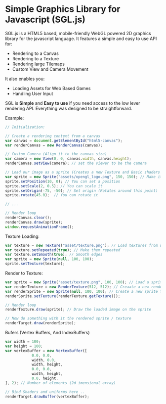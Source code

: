 # Simple Graphics Library for Javascript (SGL.js)

SGL.js is a HTML5 based, mobile-friendly WebGL powered 2D graphics library for the javascript language. It features a simple and easy to use API for:
  - Rendering to a Canvas
  - Rendering to a Texture
  - Rendering large Tilemaps
  - Custom View and Camera Movement

It also enables you:
  - Loading Assets for Web Based Games
  - Handling User Input

SGL is **Simple** and **Easy to use** if you need access to the low lever rendering API. Everything was designed to be straightforward.

Example:
```javascript
// Initialization:

// Create a rendering context from a canvas
var canvas = document.getElementById("html5-canvas");
var renderCanvas = new RenderCanvas(canvas);

// Custom Camera (Align it to the canvas size)
var camera = new View(0, 0, canvas.width, canvas.height);
renderCanvas.setView(camera); // set the viewer to be the camera

// Load our image as a sprite (Creates a new Texture and Basic shaders in the background)
var sprite = new Sprite("assets/opengl_logo.png", 150, 150); // Make it 150x150px large
sprite.setPosition(10, 0); // You can set a position
sprite.setScale(2, 0.5); // You can scale it
sprite.setOrigin(-75, -50); // Set origin (Rotates around this point)
sprite.rotate(45.0);  // You can rotate it

// ...

// Render loop
renderCanvas.clear();
renderCanvas.draw(sprite);
window.requestAnimationFrame();
```

			
Texture Loading:
```javascript
var texture = new Texture("asset/texture.png"); // Load textures from url
var texture.setRepeated(true); // Make them repeated
var texture.setSmooth(true); // Smooth edges
var sprite = new Sprite(null, 100, 100);
sprite.setTexture(texture);
```

Render to Texture:
```javascript
var sprite = new Sprite("asset/texture.png", 100, 100); // Load a sprite from url
var renderTexture = new RenderTexture(512, 512); // Creaate a new render target texture (512x512px)
var renderSprite = new Sprite(null, 100, 100); // Create a new sprite that stores the rendered texture
renderSprite.setTexture(renderTexture.getTexture());

// Render loop
renderTexture.draw(sprite); // Draw the loaded image on the sprite

// Now do something with it the rendered sprite / texture
renderTarget.draw(renderSprite);
```

Bufers (Vertex Buffers, And IndexBuffers)
```javascript
var width = 100;
var height = 100;
var vertexBuffer = new VertexBuffer([
			0.0, 0.0,
			width, 0.0,
			width, height,
			0.0, 0.0,
			width, height,
			0.0, height,
], 2); // Number of elements (2d imensional array)

// Bind Shaders and uniforms here .. 
renderTarget.drawBuffer(vertexBuffer);
```
